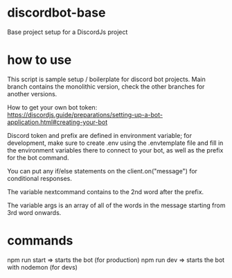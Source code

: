 # discordbot-base
Base project setup for a DiscordJs project

# how to use
This script is sample setup / boilerplate for discord bot projects.
Main branch contains the monolithic version, check the other branches for another versions.

How to get your own bot token: https://discordjs.guide/preparations/setting-up-a-bot-application.html#creating-your-bot

Discord token and prefix are defined in environment variable; for development, make sure to create .env using the .envtemplate file and fill in the environment variables there to connect to your bot, as well as the prefix for the bot command.

You can put any if/else statements on the client.on("message") for conditional responses.

The variable nextcommand contains to the 2nd word after the prefix.

The variable args is an array of all of the words in the message starting from 3rd word onwards.

# commands
npm run start => starts the bot (for production)
npm run dev => starts the bot with nodemon (for devs)
